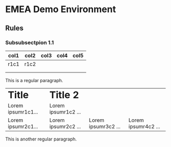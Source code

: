 # EMEA Demo Environment

## Rules

### Subsubsectpion 1.1

| col1  | col2   | col3    |col4   |col5   |
|---|---|---|---|---|
|r1c1   | r1c2  |   |   |   |
|   |   |   |   |   |
|   |   |   |   |   |


This is a regular paragraph.

<script src="https://cdn.mathjax.org/mathjax/latest/MathJax.js?config=TeX-AMS-MML_HTMLorMML" type="text/javascript"></script>
<table border="0">
 <tr>
    <td><b style="font-size:30px">Title</b></td>
    <td><b style="font-size:30px">Title 2</b></td>
 </tr>
 <tr>
    <td>Lorem ipsumr1c1...</td>
    <td>Lorem ipsumr1c2 ...</td>
 </tr>
<tr>
    <td>Lorem ipsumr2c1...</td>
    <td>Lorem ipsumr2c2 ...</td>    
    <td>Lorem ipsumr3c2 ...</td>
    <td>Lorem ipsumr4c2 ...</td>
 </tr>
</table>

This is another regular paragraph.
